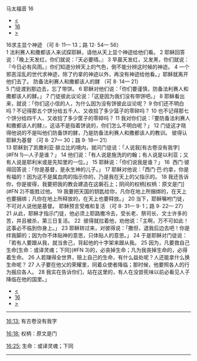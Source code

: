 ﻿





 马太福音 16




* [<](bible/MAT15.md)
* [16](bible/MAT.md)
* [>](bible/MAT17.md)



 
16求主显个神迹 （可
8·
11—
13；路
12·
54—
56）  
1 法利赛人和撒都该人来试探耶稣，请他从天上显个神迹给他们看。 
2 耶稣回答说：「晚上天发红，你们就说：『天必要晴。』 
3 早晨天发红，又发黑，你们就说：『今日必有风雨。』你们知道分辨天上的气色，倒不能分辨这时候的神迹。 
4 一个邪恶淫乱的世代求神迹，除了约拿的神迹以外，再没有神迹给他看。」耶稣就离开他们去了。 防备法利赛人和撒都该人的酵 （可
8·
14—
21）  
5 门徒渡到那边去，忘了带饼。 
6 耶稣对他们说：「你们要谨慎，防备法利赛人和撒都该人的酵。」 
7 门徒彼此议论说：「这是因为我们没有带饼吧。」 
8 耶稣看出来，就说：「你们这小信的人，为什么因为没有饼彼此议论呢？ 
9 你们还不明白吗？不记得那五个饼分给五千人、又收拾了多少篮子的零碎吗？ 
10 也不记得那七个饼分给四千人、又收拾了多少筐子的零碎吗？ 
11 我对你们说：『要防备法利赛人和撒都该人的酵』，这话不是指着饼说的，你们怎么不明白呢？」 
12 门徒这才晓得他说的不是叫他们防备饼的酵，乃是防备法利赛人和撒都该人的教训。 彼得认耶稣为基督 （可
8·
27—
30；路
9·
18—
21）  
13 耶稣到了凯撒利亚·腓立比的境内，就问门徒说：「人说我[有古卷没有我字](#FN
1)—人子是谁？」 
14 他们说：「有人说是施洗的约翰；有人说是以利亚；又有人说是耶利米或是先知里的一位。」 
15 耶稣说：「你们说我是谁？」 
16  西门·彼得回答说：「你是基督，是永生神的儿子。」 
17 耶稣对他说：「西门·巴·约拿，你是有福的！因为这不是属血肉的指示你的，乃是我在天上的父指示的。 
18 我还告诉你，你是彼得，我要把我的教会建造在这磐石上；阴间的权柄[权柄：原文是门](#FN
2)不能胜过他。 
19 我要把天国的钥匙给你，凡你在地上所捆绑的，在天上也要捆绑；凡你在地上所释放的，在天上也要释放。」 
20 当下，耶稣嘱咐门徒，不可对人说他是基督。 耶稣预言受难和复活 （可
8·
31—
9·
1；路
9·
22—
27）  
21 从此，耶稣才指示门徒，他必须上耶路撒冷去，受长老、祭司长、文士许多的苦，并且被杀，第三日复活。 
22  彼得就拉着他，劝他说：「主啊，万不可如此！这事必不临到你身上。」 
23 耶稣转过来，对彼得说：「撒但，退我后边去吧！你是绊我脚的；因为你不体贴神的意思，只体贴人的意思。」 
24 于是耶稣对门徒说：「若有人要跟从我，就当舍己，背起他的十字架来跟从我。 
25 因为，凡要救自己生命[生命：或译灵魂；下同](#FN
3)的，必丧掉生命；凡为我丧掉生命的，必得着生命。 
26 人若赚得全世界，赔上自己的生命，有什么益处呢？人还能拿什么换生命呢？ 
27 人子要在他父的荣耀里，同着众使者降临；那时候，他要照各人的行为报应各人。 
28 我实在告诉你们，站在这里的，有人在没尝死味以前必看见人子降临在他的国里。」 
* [<](bible/MAT15.md)
* [16](bible/MAT.md)
* [>](bible/MAT17.md)





---


[16:13:](#V13)
有古卷没有我字


[16:18:](#V18)
权柄：原文是门


[16:25:](#V25)
生命：或译灵魂；下同




---









